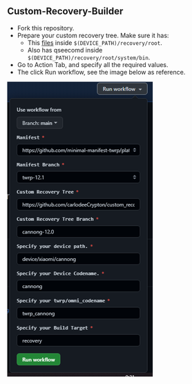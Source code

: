## Custom-Recovery-Builder

- Fork this repository.
- Prepare your custom recovery tree. Make sure it has:
  - This [files](https://github.com/that1/ldcheck) inside ```$(DEVICE_PATH)/recovery/root```.
  - Also has qseecomd inside ```$(DEVICE_PATH)/recovery/root/system/bin```.
- Go to Action Tab, and specify all the required values.
- The click Run workflow, see the image below as reference.
  
  
  
![Action Workflows](https://github.com/cd-Spidey/cd-Spidey/blob/main/Screenshots/cd-Spidey-Action.png)
